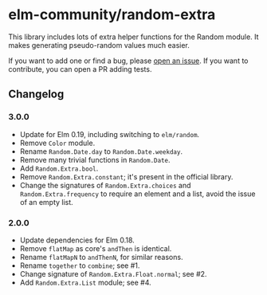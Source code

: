 # elm-community/random-extra
This library includes lots of extra helper functions for the Random module. It makes generating pseudo-random values much easier.

If you want to add one or find a bug, please [open an issue](https://github.com/elm-community/random-extra/issues/new). If you want to contribute, you can open a PR adding tests.

## Changelog
### 3.0.0
* Update for Elm 0.19, including switching to `elm/random`.
* Remove `Color` module.
* Rename `Random.Date.day` to `Random.Date.weekday`.
* Remove many trivial functions in `Random.Date`.
* Add `Random.Extra.bool`.
* Remove `Random.Extra.constant`; it's present in the official library.
* Change the signatures of `Random.Extra.choices` and `Random.Extra.frequency` to require an element and a list, avoid the issue of an empty list.


### 2.0.0
* Update dependencies for Elm 0.18.
* Remove `flatMap` as core's `andThen` is identical.
* Rename `flatMapN` to `andThenN`, for similar reasons.
* Rename `together` to `combine`; see #1.
* Change signature of `Random.Extra.Float.normal`; see #2.
* Add `Random.Extra.List` module; see #4.
